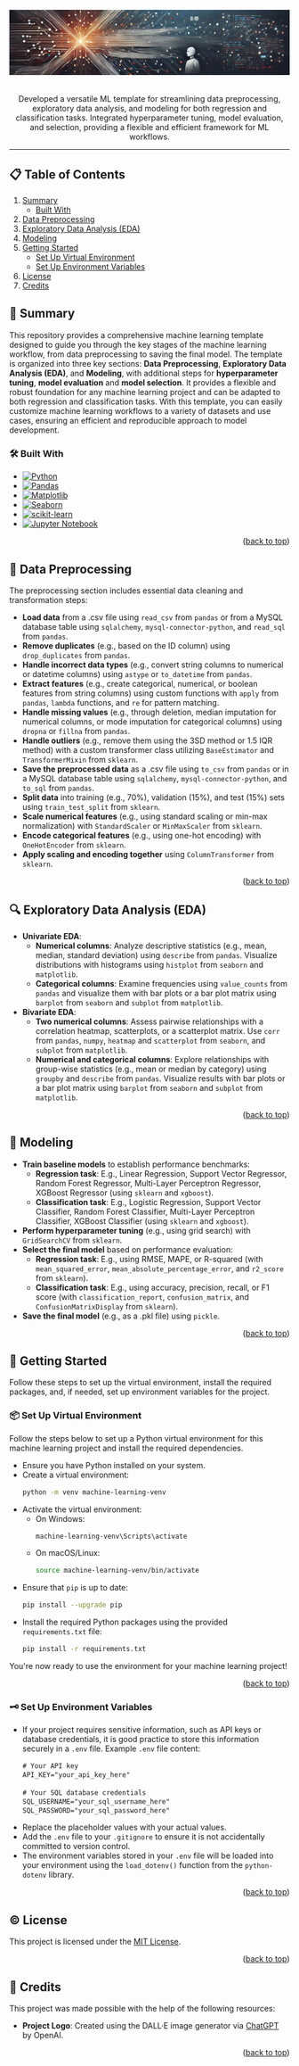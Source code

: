 <!-- anchor tag for back-to-top links -->
<a name="readme-top"></a>

<!-- PROJECT LOGO -->
<div align="center">
  <a href="https://github.com/JensBender/rental-price-prediction">
    <img src="images/logo.jpg">
  </a>
  <p>
    <br />
    Developed a versatile ML template for streamlining data preprocessing, exploratory data analysis, and modeling for both regression and classification tasks. Integrated hyperparameter tuning, model evaluation, and selection, providing a flexible and efficient framework for ML workflows.
    <br />
  </p>
</div> 

---

<!-- TABLE OF CONTENTS -->
## 📋 Table of Contents
<ol>
  <li>
    <a href="#-summary">Summary</a>
    <ul>
      <li><a href="#️-built-with">Built With</a></li>
    </ul>
  </li>
  <li>
    <a href="#-data-preprocessing">Data Preprocessing</a>
  </li>
  <li>
    <a href="#-exploratory-data-analysis-eda">Exploratory Data Analysis (EDA)</a>
  </li>
  <li>
    <a href="#-modeling">Modeling</a>
  </li>
  <li>
    <a href="#-getting-started">Getting Started</a>  
    <ul>
        <li><a href="#-set-up-virtual-environment">Set Up Virtual Environment</a></li>
        <li><a href="#️-set-up-environment-variables">Set Up Environment Variables</a></li>
    </ul>
  </li>
  <li>
    <a href="#️-license">License</a>
  </li>
  <li>
    <a href="#-credits">Credits</a>
  </li>
</ol>


<!-- SUMMARY -->
## 🎯 Summary
This repository provides a comprehensive machine learning template designed to guide you through the key stages of the machine learning workflow, from data preprocessing to saving the final model. The template is organized into three key sections: **Data Preprocessing**, **Exploratory Data Analysis (EDA)**, and **Modeling**, with additional steps for **hyperparameter tuning**, **model evaluation** and **model selection**. It provides a flexible and robust foundation for any machine learning project and can be adapted to both regression and classification tasks. With this template, you can easily customize machine learning workflows to a variety of datasets and use cases, ensuring an efficient and reproducible approach to model development. 

### 🛠️ Built With
- [![Python][Python-badge]][Python-url]
- [![Pandas][Pandas-badge]][Pandas-url]
- [![Matplotlib][Matplotlib-badge]][Matplotlib-url] 
- [![Seaborn][Seaborn-badge]][Seaborn-url]
- [![scikit-learn][scikit-learn-badge]][scikit-learn-url]
- [![Jupyter Notebook][JupyterNotebook-badge]][JupyterNotebook-url]

<p align="right">(<a href="#readme-top">back to top</a>)</p>


## 🧹 Data Preprocessing
The preprocessing section includes essential data cleaning and transformation steps:

- **Load data** from a .csv file using `read_csv` from `pandas` or from a MySQL database table using `sqlalchemy`, `mysql-connector-python`, and `read_sql` from `pandas`.
- **Remove duplicates** (e.g., based on the ID column) using `drop_duplicates` from `pandas`.
- **Handle incorrect data types** (e.g., convert string columns to numerical or datetime columns) using `astype` or `to_datetime` from `pandas`.
- **Extract features** (e.g., create categorical, numerical, or boolean features from string columns) using custom functions with `apply` from `pandas`, `lambda` functions, and `re` for pattern matching.
- **Handle missing values** (e.g., through deletion, median imputation for numerical columns, or mode imputation for categorical columns) using `dropna` or `fillna` from `pandas`.
- **Handle outliers** (e.g., remove them using the 3SD method or 1.5 IQR method) with a custom transformer class utilizing `BaseEstimator` and `TransformerMixin` from `sklearn`.
- **Save the preprocessed data** as a .csv file using `to_csv` from `pandas` or in a MySQL database table using `sqlalchemy`, `mysql-connector-python`, and `to_sql` from `pandas`.
- **Split data** into training (e.g., 70%), validation (15%), and test (15%) sets using `train_test_split` from `sklearn`.
- **Scale numerical features** (e.g., using standard scaling or min-max normalization) with `StandardScaler` or `MinMaxScaler` from `sklearn`.
- **Encode categorical features** (e.g., using one-hot encoding) with `OneHotEncoder` from `sklearn`.
- **Apply scaling and encoding together** using `ColumnTransformer` from `sklearn`.

<p align="right">(<a href="#readme-top">back to top</a>)</p>


## 🔍 Exploratory Data Analysis (EDA)
- **Univariate EDA**:
    - **Numerical columns**: Analyze descriptive statistics (e.g., mean, median, standard deviation) using `describe` from `pandas`. Visualize distributions with histograms using `histplot` from `seaborn` and `matplotlib`.
    - **Categorical columns**: Examine frequencies using `value_counts` from `pandas` and visualize them with bar plots or a bar plot matrix using `barplot` from `seaborn` and `subplot` from `matplotlib`. 
- **Bivariate EDA**:
    - **Two numerical columns**: Assess pairwise relationships with a correlation heatmap, scatterplots, or a scatterplot matrix. Use `corr` from `pandas`, `numpy`, `heatmap` and `scatterplot` from `seaborn`, and `subplot` from `matplotlib`.
    - **Numerical and categorical columns**: Explore relationships with group-wise statistics (e.g., mean or median by category) using `groupby` and `describe` from `pandas`. Visualize results with bar plots or a bar plot matrix using `barplot` from `seaborn` and `subplot` from `matplotlib`.

<p align="right">(<a href="#readme-top">back to top</a>)</p>


## 🧠 Modeling
- **Train baseline models** to establish performance benchmarks:
    - **Regression task**: E.g., Linear Regression, Support Vector Regressor, Random Forest Regressor, Multi-Layer Perceptron Regressor, XGBoost Regressor (using `sklearn` and `xgboost`).
    - **Classification task**: E.g., Logistic Regression, Support Vector Classifier, Random Forest Classifier, Multi-Layer Perceptron Classifier, XGBoost Classifier (using `sklearn` and `xgboost`).
- **Perform hyperparameter tuning** (e.g., using grid search) with `GridSearchCV` from `sklearn`.
- **Select the final model** based on performance evaluation:
    - **Regression task**: E.g., using RMSE, MAPE, or R-squared (with `mean_squared_error`, `mean_absolute_percentage_error`, and `r2_score` from `sklearn`).
    - **Classification task**: E.g., using accuracy, precision, recall, or F1 score (with `classification_report`, `confusion_matrix`, and `ConfusionMatrixDisplay` from `sklearn`).
- **Save the final model** (e.g., as a .pkl file) using `pickle`.

<p align="right">(<a href="#readme-top">back to top</a>)</p>


## 🚀 Getting Started
Follow these steps to set up the virtual environment, install the required packages, and, if needed, set up environment variables for the project.

### 📦 Set Up Virtual Environment
Follow the steps below to set up a Python virtual environment for this machine learning project and install the required dependencies.

- Ensure you have Python installed on your system.
- Create a virtual environment: 
  ```bash
  python -m venv machine-learning-venv
  ```
- Activate the virtual environment:
  - On Windows:
    ```bash
    machine-learning-venv\Scripts\activate
    ```
  - On macOS/Linux:
    ```bash
    source machine-learning-venv/bin/activate
    ```
- Ensure that `pip` is up to date:
  ```bash
  pip install --upgrade pip
  ```
- Install the required Python packages using the provided `requirements.txt` file:
  ```bash
  pip install -r requirements.txt
  ```
You're now ready to use the environment for your machine learning project! 

<p align="right">(<a href="#readme-top">back to top</a>)</p>


### 🗝️ Set Up Environment Variables
- If your project requires sensitive information, such as API keys or database credentials, it is good practice to store this information securely in a `.env` file. Example `.env` file content:
  ```
  # Your API key
  API_KEY="your_api_key_here"

  # Your SQL database credentials
  SQL_USERNAME="your_sql_username_here"
  SQL_PASSWORD="your_sql_password_here"
  ```
- Replace the placeholder values with your actual values.
- Add the `.env` file to your `.gitignore` to ensure it is not accidentally committed to version control.
- The environment variables stored in your `.env` file will be loaded into your environment using the `load_dotenv()` function from the `python-dotenv` library.

<p align="right">(<a href="#readme-top">back to top</a>)</p>


<!-- LICENSE -->
## ©️ License
This project is licensed under the [MIT License](LICENSE).

<p align="right">(<a href="#readme-top">back to top</a>)</p>


<!-- CREDITS -->
## 👏 Credits
This project was made possible with the help of the following resources:
- **Project Logo**: Created using the DALL·E image generator via [ChatGPT](https://chatgpt.com/) by OpenAI.

<p align="right">(<a href="#readme-top">back to top</a>)</p>


<!-- MARKDOWN LINKS -->
[Python-badge]: https://img.shields.io/badge/python-3670A0?style=for-the-badge&logo=python&logoColor=ffdd54
[Python-url]: https://www.python.org/
[Pandas-badge]: https://img.shields.io/badge/pandas-%23150458.svg?style=for-the-badge&logo=pandas&logoColor=white
[Pandas-url]: https://pandas.pydata.org/
[Matplotlib-badge]: https://img.shields.io/badge/Matplotlib-%23ffffff.svg?style=for-the-badge&logo=Matplotlib&logoColor=black
[Matplotlib-url]: https://matplotlib.org/
[Seaborn-badge]: https://img.shields.io/badge/seaborn-%230C4A89.svg?style=for-the-badge&logo=seaborn&logoColor=white
[Seaborn-url]: https://seaborn.pydata.org/
[scikit-learn-badge]: https://img.shields.io/badge/scikit--learn-%23F7931E.svg?style=for-the-badge&logo=scikit-learn&logoColor=white
[scikit-learn-url]: https://scikit-learn.org/stable/
[JupyterNotebook-badge]: https://img.shields.io/badge/Jupyter-F37626.svg?style=for-the-badge&logo=Jupyter&logoColor=white
[JupyterNotebook-url]: https://jupyter.org/
